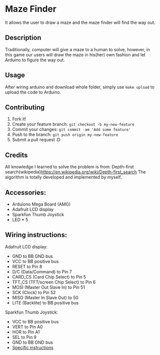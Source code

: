 # Maze Finder
It allows the user to draw a maze and the maze finder will find the way out.
## Description
Traditionally, computer will give a maze to a human to solve, however, in this game our users will draw the maze
in his(her) own fashion and let Arduino to figure the way out. 
## Usage
After wiring arduino and download whole folder, simply use `make upload` to upload the code to Arduino.
## Contributing
1. Fork it!
2. Create your feature branch: `git checkout -b my-new-feature`
3. Commit your changes: `git commit -am 'Add some feature'`
4. Push to the branch: `git push origin my-new-feature`
5. Submit a pull request :D
## Credits
All knowledge I learned to solve the problem is from: Depth-first search(wikipedia)https://en.wikipedia.org/wiki/Depth-first_search
The algorithm is totally developed and implemented by myself.
## Accessories:
* Arduiono Mega Board (AMG)
* Adafruit LCD display
* Sparkfun Thumb Joystick
* LED * 5
## Wiring instructions:
Adafruit LCD display:
* GND to BB GND bus
* VCC to BB positive bus
* RESET to Pin 8
* D/C (Data/Command) to Pin 7
* CARD_CS (Card Chip Select) to Pin 5
* TFT_CS (TFT/screen Chip Select) to Pin 6
* MOSI (Master Out Slave In) to Pin 51
* SCK (Clock) to Pin 52
* MISO (Master In Slave Out) to 50
* LITE (Backlite) to BB positive bus

Sparkfun Thumb Joystick:
* VCC to BB positive bus
* VERT to Pin A0
* HOR to Pin A1
* SEL to Pin 9
* GND to BB GND bus
* [Specific instructions](http://ugweb.cs.ualberta.ca/~c274/web/ConcreteComputing/section/adafruit_lcd.htm)